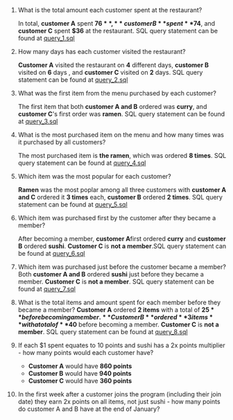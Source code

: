 1. What is the total amount each customer spent at the restaurant?

    In total, **customer A** spent **$76**, **customer B** spent **$74**, and **customer C** spent **$36** at the restaurant. SQL query statement can be found at [query_1.sql](query_1.sql)

2. How many days has each customer visited the restaurant?

    **Customer A** visited the restaurant on **4** different days, **customer B** visited on **6** days , and **customer C** visited on **2** days. SQL query statement can be found at [query_2.sql](query_2.sql)


3. What was the first item from the menu purchased by each customer?

    The first item that both **customer A and B** ordered was **curry**, and **customer C**'s first order was **ramen**. SQL query statement can be found at [query_3.sql](query_3.sql)

4. What is the most purchased item on the menu and how many times was it purchased by all customers?

    The most purchased item is **the ramen**, which was ordered **8 times**. SQL query statement can be found at [query_4.sql](query_4.sql)

5. Which item was the most popular for each customer?

     **Ramen** was the most poplar among all three customers with **customer A and C** ordered it **3 times** each, **customer B** ordered **2 times**. SQL query statement can be found at [query_5.sql](query_5.sql)

6. Which item was purchased first by the customer after they became a member?

    After becoming a member, **customer A**first ordered **curry** and **customer B** ordered **sushi**. **Customer C** is **not a member**.SQL query statement can be found at [query_6.sql](query_6.sql)

7. Which item was purchased just before the customer became a member?
    Both **customer A and B** ordered **sushi** just before they became a member. **Customer C** is **not a member**. SQL query statement can be found at [query_7.sql](query_7.sql)
8. What is the total items and amount spent for each member before they became a member?
    **Customer A** ordered **2 items** with a total of **$25** before becoming a member. **Customer B** ordered **3 items** with a total of **$40** before becoming a member. **Customer C** is **not a member**. SQL query statement can be found at [query_8.sql](query_8.sql)
9. If each $1 spent equates to 10 points and sushi has a 2x points multiplier - how many points would each customer have?
    - **Customer A** would have **860 points**
    - **Customer B** would have **940 points**
    - **Customer C** would have **360 points**
10. In the first week after a customer joins the program (including their join date) they earn 2x points on all items, not just sushi - how many points do customer A and B have at the end of January?